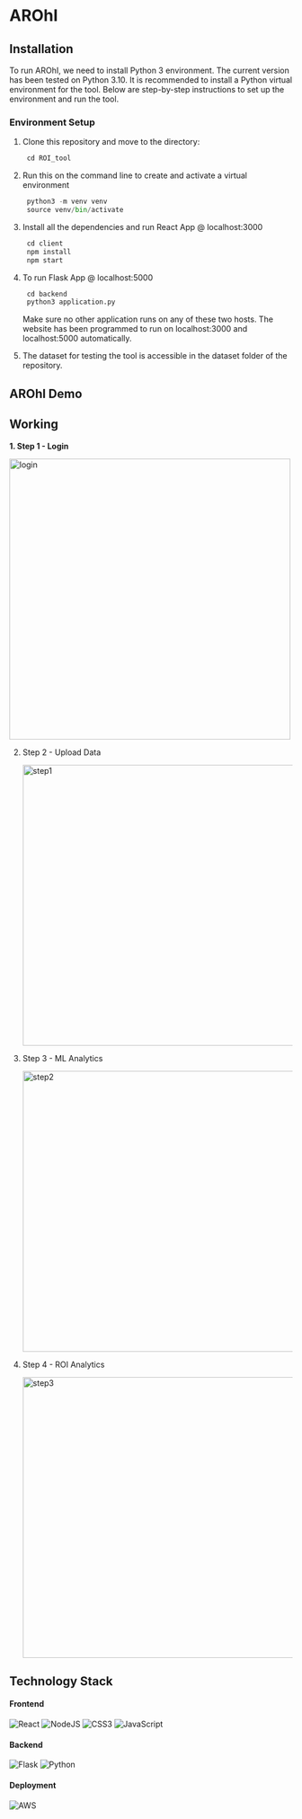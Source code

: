 # AROhI

## Installation

To run AROhI, we need to install Python 3 environment. The current version has been tested on Python 3.10. It is recommended to install a Python virtual environment for the tool. Below are step-by-step instructions to set up the environment and run the tool.

### Environment Setup

1. Clone this repository and move to the directory:
   ```python 
    cd ROI_tool
    ```
2. Run this on the command line to create and activate a virtual environment
   ```python 
    python3 -m venv venv
    source venv/bin/activate
    ```
3. Install all the dependencies and run React App @ localhost:3000
   ```js
    cd client
    npm install
    npm start
    ```
4. To run Flask App @ localhost:5000
   ```python
    cd backend
    python3 application.py
    ```
   Make sure no other application runs on any of these two hosts. The website has been programmed to run on localhost:3000 and localhost:5000 automatically.

5. The dataset for testing the tool is accessible in the dataset folder of the repository.

## AROhI Demo

## Working

<b>1. Step 1 - Login</b>
   
   <img width="500" alt="login" src="https://github.com/user-attachments/assets/c38a4fd6-3113-46bf-a5f3-65e06c929553">
   
2. Step 2 - Upload Data
   
   <img width="500" alt="step1" src="https://github.com/user-attachments/assets/9638e6bb-4390-488e-95bc-9b8804a8cfd9">

3. Step 3 - ML Analytics
 
   <img width="500" alt="step2" src="https://github.com/user-attachments/assets/fa1b6a48-6a85-46ba-bcff-75d69898a585">
   
4. Step 4 - ROI Analytics

   <img width="500" alt="step3" src="https://github.com/user-attachments/assets/c92bc692-40ee-4295-8a97-d51896e7c90f">



## Technology Stack
#### Frontend

![React](https://img.shields.io/badge/react-%2320232a.svg?style=for-the-badge&logo=react&logoColor=%2361DAFB)
![NodeJS](https://img.shields.io/badge/node.js-6DA55F?style=for-the-badge&logo=node.js&logoColor=white)
![CSS3](https://img.shields.io/badge/css3-%231572B6.svg?style=for-the-badge&logo=css3&logoColor=white)
![JavaScript](https://img.shields.io/badge/javascript-%23323330.svg?style=for-the-badge&logo=javascript&logoColor=%23F7DF1E)


#### Backend

![Flask](https://img.shields.io/badge/flask-%23000.svg?style=for-the-badge&logo=flask&logoColor=white)
![Python](https://img.shields.io/badge/python-3670A0?style=for-the-badge&logo=python&logoColor=ffdd54)

#### Deployment

![AWS](https://img.shields.io/badge/AWS-%23FF9900.svg?style=for-the-badge&logo=amazon-aws&logoColor=white)


